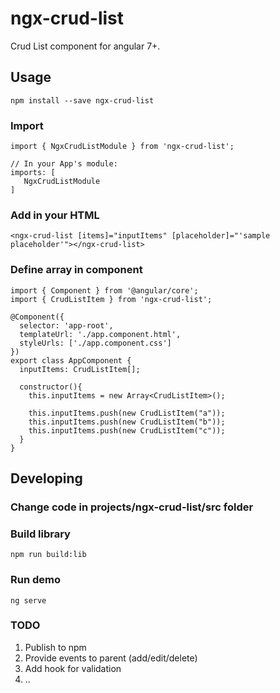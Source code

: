 # ngx-crud-list

Crud List component for angular 7+.

## Usage

```
npm install --save ngx-crud-list
```

### Import
```
import { NgxCrudListModule } from 'ngx-crud-list';

// In your App's module:
imports: [
   NgxCrudListModule
]
```

### Add in your HTML

```
<ngx-crud-list [items]="inputItems" [placeholder]="'sample placeholder'"></ngx-crud-list>
```

### Define array in component

```
import { Component } from '@angular/core';
import { CrudListItem } from 'ngx-crud-list';

@Component({
  selector: 'app-root',
  templateUrl: './app.component.html',
  styleUrls: ['./app.component.css']
})
export class AppComponent {
  inputItems: CrudListItem[];

  constructor(){
    this.inputItems = new Array<CrudListItem>();

    this.inputItems.push(new CrudListItem("a"));
    this.inputItems.push(new CrudListItem("b"));
    this.inputItems.push(new CrudListItem("c"));
  }
}
```

## Developing


### Change code in projects/ngx-crud-list/src folder

### Build library

```
npm run build:lib
```

### Run demo

```
ng serve
```

### TODO

1. Publish to npm
2. Provide events to parent (add/edit/delete)
3. Add hook for validation
4. ..


